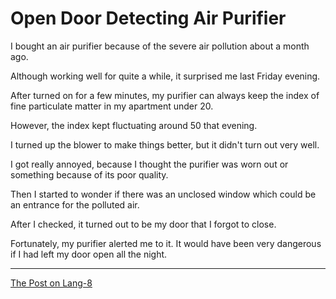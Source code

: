 # Open Door Detecting Air Purifier

I bought an air purifier because of the severe air pollution about a month ago.

Although working well for quite a while, it surprised me last Friday evening. 

After turned on for a few minutes, my purifier can always keep the index of fine particulate matter in my apartment under 20.

However, the index kept fluctuating around 50 that evening.

I turned up the blower to make things better, but it didn't turn out very well.

I got really annoyed, because I thought the purifier was worn out or something because of its poor quality.

Then I started to wonder if there was an unclosed window which could be an entrance for the polluted air. 

After I checked, it turned out to be my door that I forgot to close.

Fortunately, my purifier alerted me to it. It would have been very dangerous if I had left my door open all the night.

---

[The Post on Lang-8](http://lang-8.com/1358180/journals/331533460541176092126560179139791408848)
